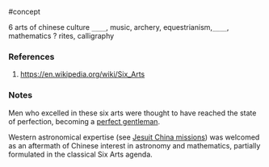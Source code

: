 #concept

6 arts of chinese culture
`____`, music, archery, equestrianism,`____`, mathematics
?
rites, calligraphy
<!--SR:!2024-09-23,3,250-->
### References
1. https://en.wikipedia.org/wiki/Six_Arts

### Notes

Men who excelled in these six arts were thought to have reached the state of perfection, becoming a [perfect gentleman](https://en.m.wikipedia.org/wiki/Junzi "Junzi").

Western astronomical expertise (see [Jesuit China missions](https://en.wikipedia.org/wiki/Jesuit_China_missions "Jesuit China missions")) was welcomed as an aftermath of Chinese interest in astronomy and mathematics, partially formulated in the classical Six Arts agenda.

